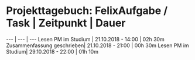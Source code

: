 # Projekttagebuch: FelixAufgabe / Task | Zeitpunkt | Dauer
--- | --- | ---
Lesen PM im Studium | 21.10.2018 - 14:00 | 02h 30m
Zusammenfassung geschrieben| 21.10.2018 - 21:00 | 00h 30m
Lesen PM im Studium| 29.10.2018 - 22:00 | 01h 10m